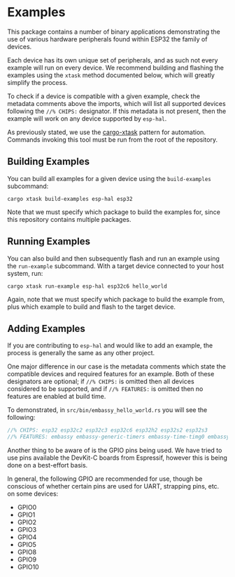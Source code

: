 # Examples

This package contains a number of binary applications demonstrating the use of various hardware peripherals found within ESP32 the family of devices.

Each device has its own unique set of peripherals, and as such not every example will run on every device. We recommend building and flashing the examples using the `xtask` method documented below, which will greatly simplify the process.

To check if a device is compatible with a given example, check the metadata comments above the imports, which will list all supported devices following the `//% CHIPS:` designator. If this metadata is not present, then the example will work on any device supported by `esp-hal`.

As previously stated, we use the [cargo-xtask] pattern for automation. Commands invoking this tool must be run from the root of the repository.

[cargo-xtask]: https://github.com/matklad/cargo-xtask

## Building Examples

You can build all examples for a given device using the `build-examples` subcommand:

```shell
cargo xtask build-examples esp-hal esp32
```

Note that we must specify which package to build the examples for, since this repository contains multiple packages.

## Running Examples

You can also build and then subsequently flash and run an example using the `run-example` subcommand. With a target device connected to your host system, run:

```shell
cargo xtask run-example esp-hal esp32c6 hello_world
```

Again, note that we must specify which package to build the example from, plus which example to build and flash to the target device.

## Adding Examples

If you are contributing to `esp-hal` and would like to add an example, the process is generally the same as any other project.

One major difference in our case is the metadata comments which state the compatible devices and required features for an example. Both of these designators are optional; if `//% CHIPS:` is omitted then all devices considered to be supported, and if `//% FEATURES:` is omitted then no features are enabled at build time.

To demonstrated, in `src/bin/embassy_hello_world.rs` you will see the following:

```rust
//% CHIPS: esp32 esp32c2 esp32c3 esp32c6 esp32h2 esp32s2 esp32s3
//% FEATURES: embassy embassy-generic-timers embassy-time-timg0 embassy-executor-thread
```

Another thing to be aware of is the GPIO pins being used. We have tried to use pins available the DevKit-C boards from Espressif, however this is being done on a best-effort basis.

In general, the following GPIO are recommended for use, though be conscious of whether certain pins are used for UART, strapping pins, etc. on some devices:

- GPIO0
- GPIO1
- GPIO2
- GPIO3
- GPIO4
- GPIO5
- GPIO8
- GPIO9
- GPIO10
